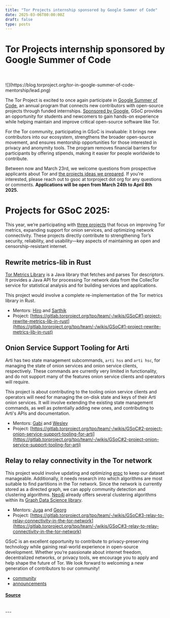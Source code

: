 ```yaml
---
title: "Tor Projects internship sponsored by Google Summer of Code"
date: 2025-03-06T00:00:00Z
draft: false
type: posts
---
```

# Tor Projects internship sponsored by Google Summer of Code

<br/>

<br/>
  ![](https://blog.torproject.org/tor-in-google-summer-of-code-mentorship/lead.png)

The Tor Project is excited to once again participate in [Google Summer of Code](https://summerofcode.withgoogle.com/programs/2025/organizations/the-tor-project), an annual program that connects new contributors with open-source projects through funded internships. [Sponsored by Google](https://summerofcode.withgoogle.com/how-it-works), GSoC provides an opportunity for students and newcomers to gain hands-on experience while helping maintain and improve critical open-source software like Tor.

For the Tor community, participating in GSoC is invaluable: it brings new contributors into our ecosystem, strengthens the broader open-source movement, and ensures mentorship opportunities for those interested in privacy and anonymity tools. The program removes financial barriers for participants by offering stipends, making it easier for people worldwide to contribute.

Between now and March 23rd, we welcome questions from prospective applicants about Tor and [the projects ideas we prepared](https://gitlab.torproject.org/tpo/team/-/wikis/GSoC). If you're interested, please reach out to gsoc at torproject dot org for any questions or comments. **Applications will be open from March 24th to April 8th 2025.**

Projects for GSoC 2025:
=======================

This year, we’re participating with [three projects](https://gitlab.torproject.org/tpo/team/-/wikis/GSoC) that focus on improving Tor metrics, expanding support for onion services, and optimizing network connectivity. These projects directly contribute to strengthening Tor’s security, reliability, and usability—key aspects of maintaining an open and censorship-resistant internet.

Rewrite metrics-lib in Rust
---------------------------

[Tor Metrics Library](https://gitlab.torproject.org/tpo/network-health/metrics/library.rs) is a Java library that fetches and parses Tor descriptors. It provides a Java API for processing Tor network data from the CollecTor service for statistical analysis and for building services and applications.

This project would involve a complete re-implementation of the Tor metrics library in Rust.

-   Mentors: [Hiro](https://gitlab.torproject.org/hiro) and [Sarthik](https://gitlab.torproject.org/sarthikg)
-   Project: [https://gitlab.torproject.org/tpo/team/-/wikis/GSoC#1-project-rewrite-metrics-lib-in-rust](https://gitlab.torproject.org/tpo/team/-/wikis/GSoC#1-project-rewrite-metrics-lib-in-rust)

Onion Service Support Tooling for Arti
--------------------------------------

Arti has two state management subcommands, `arti hss` and `arti hsc`, for managing the state of onion services and onion service clients, respectively. These commands are currently very limited in functionality, and do not support many of the features onion service clients and operators will require.

This project is about contributing to the tooling onion service clients and operators will need for managing the on-disk state and keys of their Arti onion services. It will involve extending the existing state management commands, as well as potentially adding new ones, and contributing to Arti's APIs and documentation.

-   Mentors: [Gabi](https://gitlab.torproject.org/gabi-250/) and [Wesley](https://gitlab.torproject.org/wesleyac/)
-   Project: [https://gitlab.torproject.org/tpo/team/-/wikis/GSoC#2-project-onion-service-support-tooling-for-arti](https://gitlab.torproject.org/tpo/team/-/wikis/GSoC#2-project-onion-service-support-tooling-for-arti)

Relay to relay connectivity in the Tor network
----------------------------------------------

This project would involve updating and optimizing [erpc](https://gitlab.torproject.org/tpo/network-health/erpc) to keep our dataset manageable. Additionally, it needs research into which algorithms are most suitable to find partitions in the Tor network. Since the network is currently stored as a directed graph, we can apply community detection and clustering algorithms. [Neo4j](https://neo4j.com/) already offers several clustering algorithms within its [Graph Data Science library](https://neo4j.com/docs/graph-data-science/current/installation/).

-   Mentors: [Juga](https://gitlab.torproject.org/juga) and [Georg](https://gitlab.torproject.org/gk)
-   Project: [https://gitlab.torproject.org/tpo/team/-/wikis/GSoC#3-relay-to-relay-connectivity-in-the-tor-network](https://gitlab.torproject.org/tpo/team/-/wikis/GSoC#3-relay-to-relay-connectivity-in-the-tor-network)

GSoC is an excellent opportunity to contribute to privacy-preserving technology while gaining real-world experience in open-source development. Whether you’re passionate about internet freedom, decentralized networks, or privacy tools, we encourage you to apply and help shape the future of Tor. We look forward to welcoming a new generation of contributors to our community!

-   [community](https://blog.torproject.org/category/community)
-   [announcements](https://blog.torproject.org/category/announcements)

#### [Source](https://blog.torproject.org/tor-in-google-summer-of-code-mentorship/)

<br/>
---
